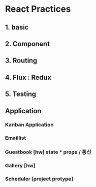 # React Practices

## 1. basic

## 2. Component

## 3. Routing

## 4. Flux : Redux 

## 5. Testing

## Application

### Kanban Application
### Emaillist
### Guestbook       [hw] state * props / 통신
### Gallery         [hw]
### Scheduler       [project protype]